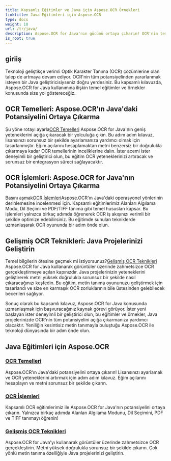 ```yaml
---
title: Kapsamlı Eğitimler ve Java için Aspose.OCR Örnekleri
linktitle: Java Eğitimleri için Aspose.OCR
type: docs
weight: 10
url: /tr/java/
description: Aspose.OCR for Java'nın gücünü ortaya çıkarın! OCR'nin temellerini, işlemlerini ve gelişmiş tekniklerini öğrenin. Lisansınızı ayarlayın, alanları tespit edin ve metin tanımayı zahmetsizce geliştirin.
is_root: true
---
```


## giriiş

Teknoloji geliştikçe verimli Optik Karakter Tanıma (OCR) çözümlerine olan talep de artmaya devam ediyor. OCR'nin tüm potansiyelinden yararlanmak isteyen bir Java geliştiricisiyseniz doğru yerdesiniz. Bu kapsamlı kılavuzda, Aspose.OCR for Java kullanımına ilişkin temel eğitimler ve örnekler konusunda size yol göstereceğiz.

## OCR Temelleri: Aspose.OCR'ın Java'daki Potansiyelini Ortaya Çıkarma

 Şu yöne rotayı ayarla[OCR Temelleri](./ocr-basics/) Aspose.OCR for Java'nın geniş yeteneklerini açığa çıkaracak bir yolculuğa çıkın. Bu adım adım kılavuz, lisansınızı sorunsuz bir şekilde ayarlamanıza yardımcı olmak için tasarlanmıştır. Eğim açılarını hesaplamaktan metni benzersiz bir doğrulukla çıkarmaya kadar OCR temellerinin inceliklerine dalın. İster acemi ister deneyimli bir geliştirici olun, bu eğitim OCR yeteneklerinizi artıracak ve sorunsuz bir entegrasyon süreci sağlayacaktır.

## OCR İşlemleri: Aspose.OCR for Java'nın Potansiyelini Ortaya Çıkarma

 Başını aşmak[OCR İşlemleri](./ocr-operations/)Aspose.OCR'ın Java'daki operasyonel yönlerinin derinlemesine incelenmesi için. Kapsamlı eğitimlerimiz Alanları Algılama Modu, Dil Seçimi ve PDF/TIFF tanıma gibi temel hususları kapsar. Bu işlemleri yalnızca birkaç adımda öğrenerek OCR iş akışınızı verimli bir şekilde optimize edebilirsiniz. Bu eğitimde sunulan tekniklerde uzmanlaşarak OCR oyununda bir adım önde olun.

## Gelişmiş OCR Teknikleri: Java Projelerinizi Geliştirin

 Temel bilgilerin ötesine geçmek mi istiyorsunuz?[Gelişmiş OCR Teknikleri](./advanced-ocr-techniques/) Aspose.OCR for Java kullanarak görüntüler üzerinde zahmetsizce OCR gerçekleştirmeye açılan kapınızdır. Java projelerinizin yeteneklerini geliştirerek metni yüksek doğrulukla sorunsuz bir şekilde nasıl çıkaracağınızı keşfedin. Bu eğitim, metin tanıma oyununuzu geliştirmek için tasarlandı ve size en karmaşık OCR zorluklarının bile üstesinden gelebilecek becerileri sağlıyor.

Sonuç olarak bu kapsamlı kılavuz, Aspose.OCR for Java konusunda uzmanlaşmak için başvuracağınız kaynak görevi görüyor. İster yeni başlayan ister deneyimli bir geliştirici olun, bu eğitimler ve örnekler, Java projelerinizde OCR'nin tüm potansiyelini açığa çıkarmanıza yardımcı olacaktır. Yeniliğin kesintisiz metin tanımayla buluştuğu Aspose.OCR ile teknoloji dünyasında bir adım önde olun.
## Java Eğitimleri için Aspose.OCR
### [OCR Temelleri](./ocr-basics/)
Aspose.OCR'ın Java'daki potansiyelini ortaya çıkarın! Lisansınızı ayarlamak ve OCR yeteneklerini artırmak için adım adım kılavuz. Eğim açılarını hesaplayın ve metni sorunsuz bir şekilde çıkarın.
### [OCR İşlemleri](./ocr-operations/)
Kapsamlı OCR eğitimlerimiz ile Aspose.OCR for Java'nın potansiyelini ortaya çıkarın. Yalnızca birkaç adımda Alanları Algılama Modunu, Dil Seçimini, PDF ve TIFF tanımayı öğrenin!
### [Gelişmiş OCR Teknikleri](./advanced-ocr-techniques/)
Aspose.OCR for Java'yı kullanarak görüntüler üzerinde zahmetsizce OCR gerçekleştirin. Metni yüksek doğrulukla sorunsuz bir şekilde çıkarın. Çok yönlü metin tanıma özelliğiyle Java projelerinizi geliştirin.
